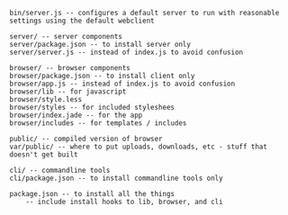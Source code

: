     bin/server.js -- configures a default server to run with reasonable settings using the default webclient

    server/ -- server components
    server/package.json -- to install server only
    server/server.js -- instead of index.js to avoid confusion

    browser/ -- browser components
    browser/package.json -- to install client only
    browser/app.js -- instead of index.js to avoid confusion
    browser/lib -- for javascript
    browser/style.less
    browser/styles -- for included styleshees
    browser/index.jade -- for the app
    browser/includes -- for templates / includes

    public/ -- compiled version of browser
    var/public/ -- where to put uploads, downloads, etc - stuff that doesn't get built

    cli/ -- commandline tools
    cli/package.json -- to install commandline tools only

    package.json -- to install all the things
        -- include install hooks to lib, browser, and cli
